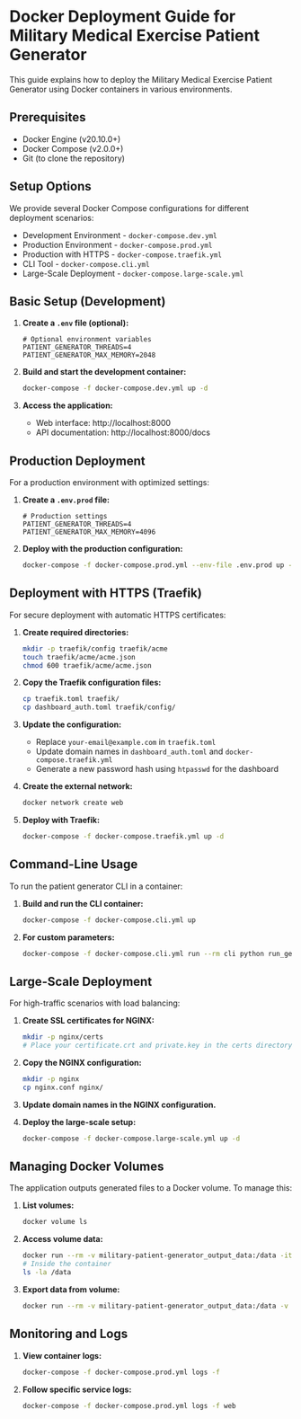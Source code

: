 # Docker Deployment Guide for Military Medical Exercise Patient Generator

This guide explains how to deploy the Military Medical Exercise Patient Generator using Docker containers in various environments.

## Prerequisites

- Docker Engine (v20.10.0+)
- Docker Compose (v2.0.0+)
- Git (to clone the repository)

## Setup Options

We provide several Docker Compose configurations for different deployment scenarios:

- Development Environment - `docker-compose.dev.yml`
- Production Environment - `docker-compose.prod.yml`
- Production with HTTPS - `docker-compose.traefik.yml`
- CLI Tool - `docker-compose.cli.yml`
- Large-Scale Deployment - `docker-compose.large-scale.yml`

## Basic Setup (Development)

1.  **Create a `.env` file (optional):**
    ```env
    # Optional environment variables
    PATIENT_GENERATOR_THREADS=4
    PATIENT_GENERATOR_MAX_MEMORY=2048
    ```

2.  **Build and start the development container:**
    ```bash
    docker-compose -f docker-compose.dev.yml up -d
    ```

3.  **Access the application:**
    - Web interface: http://localhost:8000
    - API documentation: http://localhost:8000/docs

## Production Deployment

For a production environment with optimized settings:

1.  **Create a `.env.prod` file:**
    ```env
    # Production settings
    PATIENT_GENERATOR_THREADS=4
    PATIENT_GENERATOR_MAX_MEMORY=4096
    ```

2.  **Deploy with the production configuration:**
    ```bash
    docker-compose -f docker-compose.prod.yml --env-file .env.prod up -d
    ```

## Deployment with HTTPS (Traefik)

For secure deployment with automatic HTTPS certificates:

1.  **Create required directories:**
    ```bash
    mkdir -p traefik/config traefik/acme
    touch traefik/acme/acme.json
    chmod 600 traefik/acme/acme.json
    ```

2.  **Copy the Traefik configuration files:**
    ```bash
    cp traefik.toml traefik/
    cp dashboard_auth.toml traefik/config/
    ```

3.  **Update the configuration:**
    - Replace `your-email@example.com` in `traefik.toml`
    - Update domain names in `dashboard_auth.toml` and `docker-compose.traefik.yml`
    - Generate a new password hash using `htpasswd` for the dashboard

4.  **Create the external network:**
    ```bash
    docker network create web
    ```

5.  **Deploy with Traefik:**
    ```bash
    docker-compose -f docker-compose.traefik.yml up -d
    ```

## Command-Line Usage

To run the patient generator CLI in a container:

1.  **Build and run the CLI container:**
    ```bash
    docker-compose -f docker-compose.cli.yml up
    ```

2.  **For custom parameters:**
    ```bash
    docker-compose -f docker-compose.cli.yml run --rm cli python run_generator.py --patients 2000 --output /app/output
    ```

## Large-Scale Deployment

For high-traffic scenarios with load balancing:

1.  **Create SSL certificates for NGINX:**
    ```bash
    mkdir -p nginx/certs
    # Place your certificate.crt and private.key in the certs directory
    ```

2.  **Copy the NGINX configuration:**
    ```bash
    mkdir -p nginx
    cp nginx.conf nginx/
    ```

3.  **Update domain names in the NGINX configuration.**

4.  **Deploy the large-scale setup:**
    ```bash
    docker-compose -f docker-compose.large-scale.yml up -d
    ```

## Managing Docker Volumes

The application outputs generated files to a Docker volume. To manage this:

1.  **List volumes:**
    ```bash
    docker volume ls
    ```

2.  **Access volume data:**
    ```bash
    docker run --rm -v military-patient-generator_output_data:/data -it alpine sh
    # Inside the container
    ls -la /data
    ```

3.  **Export data from volume:**
    ```bash
    docker run --rm -v military-patient-generator_output_data:/data -v $(pwd)/export:/export alpine sh -c "cp -r /data/* /export/"
    ```

## Monitoring and Logs

1.  **View container logs:**
    ```bash
    docker-compose -f docker-compose.prod.yml logs -f
    ```

2.  **Follow specific service logs:**
    ```bash
    docker-compose -f docker-compose.prod.yml logs -f web
